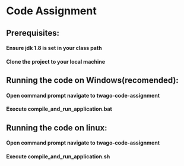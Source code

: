 # Code Assignment

## Prerequisites:

#### Ensure jdk 1.8 is set in your class path
#### Clone the project to your local machine 


## Running the code on Windows(recomended):

#### Open command prompt navigate to twago-code-assignment
#### Execute compile_and_run_application.bat

## Running the code on linux:
#### Open command prompt navigate to twago-code-assignment
#### Execute compile_and_run_application.sh